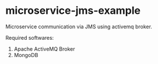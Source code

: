 # microservice-jms-example
Microservice communication via JMS using activemq broker.

Required softwares:

1. Apache ActiveMQ Broker
2. MongoDB
